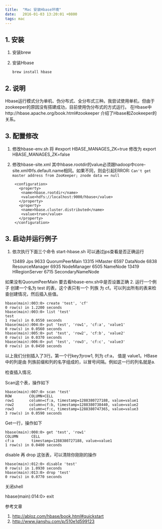 ```yaml
---
title:  "Mac 安装Hbase环境"
date:   2016-01-03 13:20:01 +0800
tags: mac
---
```


## 1. 安装
1. 安装brew
2. 安装Hbase

       brew install hbase 

## 2. 说明
Hbase运行模式分为单机、伪分布式、全分布式三种。我尝试使用单机，但由于zookeeper的原因没有搭建成功，目前使用伪分布式的方式运行。
在Hbase中http://hbase.apache.org/book.html#zookeeper 介绍了Hbase和Zookeeper的关系。

## 3. 配置修改
1. 修改hbase-env.sh 
    将
        #export HBASE_MANAGES_ZK=true
    修改为 
        export HBASE_MANAGES_ZK=false

2. 修改hbase-site.xml
其中hbase.rootdir的value必须跟hadoop中core-site.xml中fs.default.name相同。如果不同，则会引起ERROR: ``Can't get master address from ZooKeeper; znode data == null``

        <configuration>
          <property>
           <name>hbase.rootdir</name>
           <value>hdfs://localhost:9000/hbase</value>
          </property>
          <property>
           <name>hbase.cluster.distributed</name>
           <value>true</value>
          </property>
        </configuration>

## 3. 启动并运行例子
1. 依次执行下面三个命令
start-hbase.sh
可以通过jps查看是否正确运行

    13489 Jps
    9633 QuorumPeerMain
    13315 HMaster
    6597 DataNode
    6838 ResourceManager
    6935 NodeManager
    6505 NameNode
    13419 HRegionServer
    6715 SecondaryNameNode

如果没有QuorumPeerMain 要去看hbase-env.sh中是否设置正确
2. 运行一个例子
创建一个名为 test 的表，这个表只有一个 列族 为 cf。可以列出所有的表来检查创建情况，然后插入些值。

    hbase(main):003:0> create 'test', 'cf'
    0 row(s) in 1.2200 seconds
    hbase(main):003:0> list 'test'
    test
    1 row(s) in 0.0550 seconds
    hbase(main):004:0> put 'test', 'row1', 'cf:a', 'value1'
    0 row(s) in 0.0560 seconds
    hbase(main):005:0> put 'test', 'row2', 'cf:b', 'value2'
    0 row(s) in 0.0370 seconds
    hbase(main):006:0> put 'test', 'row3', 'cf:c', 'value3'
    0 row(s) in 0.0450 seconds
以上我们分别插入了3行。第一个行key为row1, 列为 cf:a， 值是 value1。HBase中的列是由 列族前缀和列的名字组成的，以冒号间隔。例如这一行的列名就是a.

检查插入情况.

Scan这个表，操作如下

    hbase(main):007:0> scan 'test'
    ROW        COLUMN+CELL
    row1       column=cf:a, timestamp=1288380727188, value=value1
    row2       column=cf:b, timestamp=1288380738440, value=value2
    row3       column=cf:c, timestamp=1288380747365, value=value3
    3 row(s) in 0.0590 seconds
Get一行，操作如下

    hbase(main):008:0> get 'test', 'row1'
    COLUMN      CELL
    cf:a        timestamp=1288380727188, value=value1
    1 row(s) in 0.0400 seconds
disable 再 drop 这张表，可以清除你刚刚的操作

    hbase(main):012:0> disable 'test'
    0 row(s) in 1.0930 seconds
    hbase(main):013:0> drop 'test'
    0 row(s) in 0.0770 seconds 
关闭shell

hbase(main):014:0> exit

参考文章
1. http://abloz.com/hbase/book.html#quickstart
2. http://www.jianshu.com/p/510e1d599123
